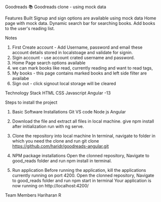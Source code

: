 Goodreads 📚
Goodreads clone - using mock data

Features Built
Signup and sign options are available using mock data
Home page with mock data.
Dynamic search bar for searching books.
Add books to the user's reading list.

Notes

1. First Create account - Add Username, password and email these account details stored in localstoage and validate for signin.
2. Sigin account - use account crated username and password.
3. Home Page search options available
4. we can mark books like read, currently reading and want to read tags,
5. My books - this page contains marked books and left side filter are availabe
6. Sign out - click signout local storage will be cleared  

Technology Stack
HTML
CSS
Javascript
Angular -13

Steps to install the project
1. Basic Software Installations
Git
VS code
Node js
Angular

2. Download the file and extract all files in local machine. give npm install after initialization run with ng serve.

3. Clone the repository into local machine
In terminal, navigate to folder in which you need the clone and run git clone https://github.com/haridr/goodreads-angular.git

4. NPM package installations
Open the clonned repository,
Navigate to good_reads folder and run npm install in terminal.

5. Run application
Before running the application, kill the applications currently running on port 4200.
Open the clonned repository,
Navigate to good_reads folder and run npm start in terminal
Your application is now running on http://localhost:4200/

Team Members
Hariharan R
